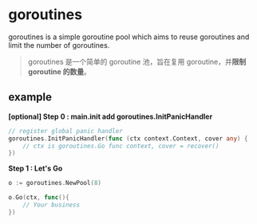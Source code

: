 # goroutines

goroutines is a simple goroutine pool which aims to reuse goroutines and limit the number of goroutines.

> goroutines 是一个简单的 goroutine 池，旨在复用 goroutine，并**限制 goroutine 的数量**。

## example

**[optional] Step 0 : main.init add goroutines.InitPanicHandler** 

```Go
// register global panic handler
goroutines.InitPanicHandler(func (ctx context.Context, cover any) {
    // ctx is goroutines.Go func context, cover = recover()
}) 
```

**Step 1 : Let's Go**

```Go
o := goroutines.NewPool(8)

o.Go(ctx, func(){
    // Your business
})
```
